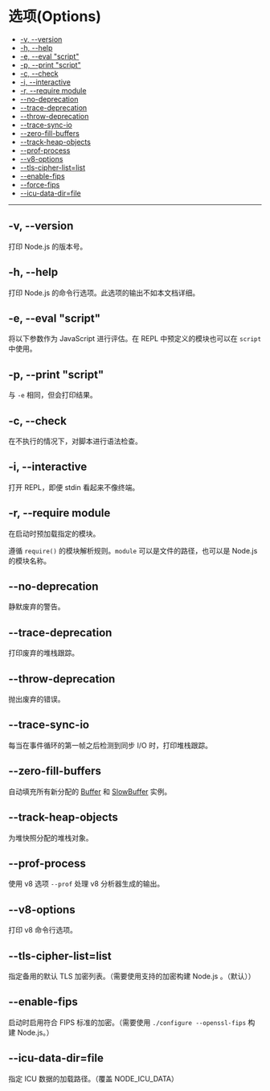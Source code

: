 # 选项(Options)

* [-v, --version](#v-version)
* [-h, --help](#h-help)
* [-e, --eval "script"](#e-eval-script)
* [-p, --print "script"](#p-print-script)
* [-c, --check](#c-check)
* [-i, --interactive](#i-interactive)
* [-r, --require module](#r-require-module)
* [--no-deprecation](#nodeprecation)
* [--trace-deprecation](#tracedeprecation)
* [--throw-deprecation](#throwdeprecation)
* [--trace-sync-io](#tracesyncio)
* [--zero-fill-buffers](#zerofillbuffers)
* [--track-heap-objects](#trackheapobjects)
* [--prof-process](#profprocess)
* [--v8-options](#v8options)
* [--tls-cipher-list=list](#tlscipherlistlist)
* [--enable-fips](#enablefips)
* [--force-fips](#forcefips)
* [--icu-data-dir=file](#icudatadirfile)

----------------------------------------


## -v, --version

打印 Node.js 的版本号。


## -h, --help

打印 Node.js 的命令行选项。此选项的输出不如本文档详细。


## -e, --eval "script"

将以下参数作为 JavaScript 进行评估。在 REPL 中预定义的模块也可以在 `script` 中使用。


## -p, --print "script"

与 `-e` 相同，但会打印结果。


## -c, --check

在不执行的情况下，对脚本进行语法检查。


## -i, --interactive

打开 REPL，即便 stdin 看起来不像终端。


## -r, --require module

在启动时预加载指定的模块。

遵循 `require()` 的模块解析规则。`module` 可以是文件的路径，也可以是 Node.js 的模块名称。


## --no-deprecation

静默废弃的警告。


## --trace-deprecation

打印废弃的堆栈跟踪。


## --throw-deprecation

抛出废弃的错误。


## --trace-sync-io

每当在事件循环的第一帧之后检测到同步 I/O 时，打印堆栈跟踪。


## --zero-fill-buffers

自动填充所有新分配的 [Buffer](../buffer/class_Buffer.md#) 和 [SlowBuffer](../buffer/class_SlowBuffer.md#) 实例。


## --track-heap-objects

为堆快照分配的堆栈对象。


## --prof-process

使用 v8 选项 `--prof` 处理 v8 分析器生成的输出。


## --v8-options

打印 v8 命令行选项。


## --tls-cipher-list=list

指定备用的默认 TLS 加密列表。（需要使用支持的加密构建 Node.js 。（默认））


## --enable-fips

启动时启用符合 FIPS 标准的加密。（需要使用 `./configure --openssl-fips` 构建 Node.js。）


## --icu-data-dir=file

指定 ICU 数据的加载路径。（覆盖 NODE_ICU_DATA）